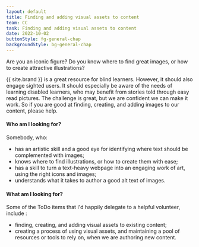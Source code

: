 ```yaml
---
layout: default
title: Finding and adding visual assets to content
team: CC
task: Finding and adding visual assets to content
date: 2022-10-02
buttonStyle: fg-general-chap
backgroundStyle: bg-general-chap
---
```


Are you an iconic figure? Do you know where to find great images, or how to create attractive illustrations?
<!-- excerpt-end -->
{{ site.brand }} is a great resource for blind learners. However, it should also engage sighted users. It should especially be aware of the needs of learning disabled learners, who may benefit from stories told through easy read pictures. The challenge is great, but we are confident we can make it work. So if you are good at finding, creating, and adding images to our content, please help. 

#### Who am I looking for?

Somebody, who:

+ has an artistic skill and a good eye for identifying where text should be complemented with images;
+ knows where to find illustrations, or how to create them with ease;
+ has a skill to turn a text-heavy webpage into an engaging work of art, using the right icons and images;
+ understands what it takes to author a good alt text of images.

#### What am I looking for?

Some of the ToDo items that I'd happily delegate to a helpful volunteer, include :

+ finding, creating, and adding visual assets to existing content;
+ creating a process of using visual assets, and maintaining a pool of resources or tools to rely on, when we are authoring new content.